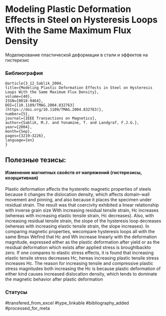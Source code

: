 # Modeling Plastic Deformation Effects in Steel on Hysteresis Loops With the Same Maximum Flux Density

Моделирование пластической деформации в стали и эффектов на гистерезис

### Библиография
```
@article{3_12_Sablik_2004,
title={Modeling Plastic Deformation Effects in Steel on Hysteresis Loops With the Same Maximum Flux Density},
volume={40},
ISSN={0018-9464},
DOI={[10.1109/TMAG.2004.832763](https://doi.org/10.1109/TMAG.2004.832763)},
number={5},
journal={IEEE Transactions on Magnetics},
author={Sablik, M.J. and Yonamine, T. and Landgraf, F.J.G.},
year={2004},
month={Sep},
pages={3219–3226},
language={en}
}
```

## Полезные тезисы:

#### Изменение магнитных свойств от напряжений (гистерезисы, коэрцитивная)
Plastic deformation affects the hysteretic magnetic properties of steels because it changes the dislocation density, which affects domain-wall movement and pinning, and also because it places the specimen under residual strain.
The result was that coercivity exhibited a linear relationship with inverse grain size
With increasing residual tensile strain, Hc increases (whereas with increasing elastic tensile strain, Hc decreases). Also, with increasing residual tensile strain, the slope of the hysteresis loop decreases (whereas with increasing elastic tensile strain, the slope increases).
In comparing magnetic properties, wecompare hysteresis loops all with the same Bmax
Wefind that Hc and Wh increase linearly with the deformation magnitude, expressed either as the plastic deformation after yield or as the residual deformation which exists after applied stress is broughtbackto zero.
If one compares
to elastic stress effects, it is found that increasing elastic tensile stress decreases Hc,  hereas increasing plastic tensile stress increases Hc. The reason for increasing tensile and compressive plastic stress magnitudes both increasing the Hc is because plastic deformation of either kind causes increased dislocation density, which tends to dominate the magnetic behavior after plastic deformation

### Статусы
#transfered_from_excel 
#type_linkable
#bibliography_added 
#processed_for_meta